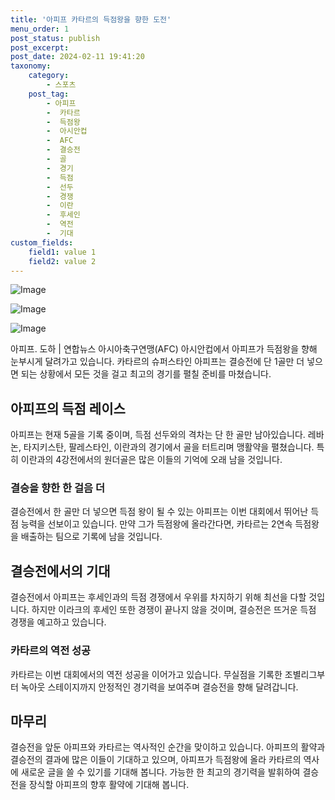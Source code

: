 ```yaml
---
title: '아피프 카타르의 득점왕을 향한 도전'
menu_order: 1
post_status: publish
post_excerpt: 
post_date: 2024-02-11 19:41:20
taxonomy:
    category:
        - 스포츠
    post_tag:
        - 아피프
        -  카타르
        -  득점왕
        -  아시안컵
        -  AFC
        -  결승전
        -  골
        -  경기
        -  득점
        -  선두
        -  경쟁
        -  이란
        -  후세인
        -  역전
        -  기대
custom_fields:
    field1: value 1
    field2: value 2
---
```


![Image](https://imgnews.pstatic.net/image/468/2024/02/10/0001029488_001_20240210151604327.jpg?type=w647)

![Image](https://imgnews.pstatic.net/image/468/2024/02/10/0001029488_002_20240210151604384.jpg?type=w647)

![Image](https://imgnews.pstatic.net/image/468/2024/02/10/0001029488_003_20240210151604430.jpg?type=w647)

아피프. 도하 | 연합뉴스
아시아축구연맹(AFC) 아시안컵에서 아피프가 득점왕을 향해 눈부시게 달려가고 있습니다. 카타르의 슈퍼스타인 아피프는 결승전에 단 1골만 더 넣으면 되는 상황에서 모든 것을 걸고 최고의 경기를 펼칠 준비를 마쳤습니다. 
## 아피프의 득점 레이스
아피프는 현재 5골을 기록 중이며, 득점 선두와의 격차는 단 한 골만 남아있습니다. 레바논, 타지키스탄, 팔레스타인, 이란과의 경기에서 골을 터트리며 맹활약을 펼쳤습니다. 특히 이란과의 4강전에서의 원더골은 많은 이들의 기억에 오래 남을 것입니다.
### 결승을 향한 한 걸음 더
결승전에서 한 골만 더 넣으면 득점 왕이 될 수 있는 아피프는 이번 대회에서 뛰어난 득점 능력을 선보이고 있습니다. 만약 그가 득점왕에 올라간다면, 카타르는 2연속 득점왕을 배출하는 팀으로 기록에 남을 것입니다.
## 결승전에서의 기대
결승전에서 아피프는 후세인과의 득점 경쟁에서 우위를 차지하기 위해 최선을 다할 것입니다. 하지만 이라크의 후세인 또한 경쟁이 끝나지 않을 것이며, 결승전은 뜨거운 득점 경쟁을 예고하고 있습니다.
### 카타르의 역전 성공
카타르는 이번 대회에서의 역전 성공을 이어가고 있습니다. 무실점을 기록한 조별리그부터 녹아웃 스테이지까지 안정적인 경기력을 보여주며 결승전을 향해 달려갑니다.
## 마무리
결승전을 앞둔 아피프와 카타르는 역사적인 순간을 맞이하고 있습니다. 아피프의 활약과 결승전의 결과에 많은 이들이 기대하고 있으며, 아피프가 득점왕에 올라 카타르의 역사에 새로운 글을 쓸 수 있기를 기대해 봅니다. 가능한 한 최고의 경기력을 발휘하여 결승전을 장식할 아피프의 향후 활약에 기대해 봅니다.

